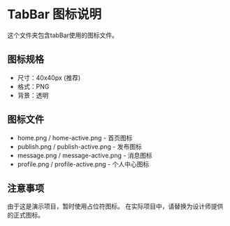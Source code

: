 # TabBar 图标说明

这个文件夹包含tabBar使用的图标文件。

## 图标规格
- 尺寸：40x40px (推荐)
- 格式：PNG
- 背景：透明

## 图标文件
- home.png / home-active.png - 首页图标
- publish.png / publish-active.png - 发布图标  
- message.png / message-active.png - 消息图标
- profile.png / profile-active.png - 个人中心图标

## 注意事项
由于这是演示项目，暂时使用占位符图标。
在实际项目中，请替换为设计师提供的正式图标。
